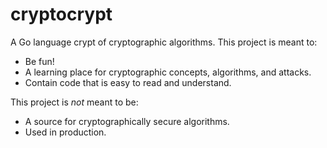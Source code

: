 # cryptocrypt

A Go language crypt of cryptographic algorithms. This project is meant to:

* Be fun!
* A learning place for cryptographic concepts, algorithms, and attacks.
* Contain code that is easy to read and understand.

This project is *not* meant to be:

* A source for cryptographically secure algorithms.
* Used in production.
